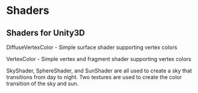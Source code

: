 # Shaders
Shaders for Unity3D
-------------------

DiffuseVertexColor - Simple surface shader supporting vertex colors

VertexColor - Simple vertex and fragment shader supporting vertex colors

SkyShader, SphereShader, and SunShader are all used to create a sky that transitions from day to night.  Two textures are used to create the color transition of the sky and sun.
